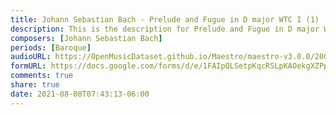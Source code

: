 ```yaml
---
title: Johann Sebastian Bach - Prelude and Fugue in D major WTC I (1)
description: This is the description for Prelude and Fugue in D major WTC I by Johann Sebastian Bach
composers: [Johann Sebastian Bach]
periods: [Baroque]
audioURL: https://OpenMusicDataset.github.io/Maestro/maestro-v3.0.0/2008/MIDI-Unprocessed_14_R1_2008_01-05_ORIG_MID--AUDIO_14_R1_2008_wav--1.midi
formURL: https://docs.google.com/forms/d/e/1FAIpQLSetpKqcRSLpKAOekgXZPpBJAWztwXov7q0Ao3Z3tAfPnNBweQ/viewform
comments: true
share: true
date: 2021-08-08T07:43:13-06:00
---
```

